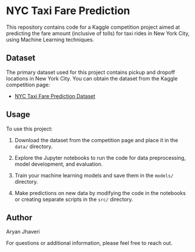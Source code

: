 # NYC Taxi Fare Prediction

This repository contains code for a Kaggle competition project aimed at predicting the fare amount (inclusive of tolls) for taxi rides in New York City, using Machine Learning techniques.

## Dataset

The primary dataset used for this project contains pickup and dropoff locations in New York City. You can obtain the dataset from the Kaggle competition page:

- [NYC Taxi Fare Prediction Dataset](https://www.kaggle.com/c/new-york-city-taxi-fare-prediction/data)

## Usage

To use this project:

1. Download the dataset from the competition page and place it in the `data/` directory.

2. Explore the Jupyter notebooks to run the code for data preprocessing, model development, and evaluation.

3. Train your machine learning models and save them in the `models/` directory.

4. Make predictions on new data by modifying the code in the notebooks or creating separate scripts in the `src/` directory.


## Author

Aryan Jhaveri

For questions or additional information, please feel free to reach out.
